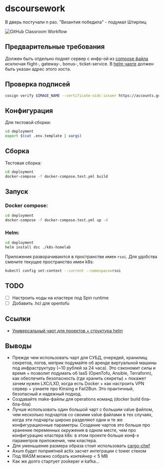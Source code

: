 # dscoursework

В дверь постучали n раз. "Византия победила" - подумал Штирлиц

![GitHub Classroom Workflow](../../workflows/GitHub%20Classroom%20Workflow/badge.svg?branch=master)

## Предварительные требования

Должен быть отдельно поднят сервер с инфр-ой из [compose файла](deployment/docker-compose.test.yml) исключая flight-, gateway-, bonus-, ticket-service. 
В [helm чарте](deployment/k8s_homelab/values.yaml) должен быть указан адрес этого хоста.

## Проверка подписей

```sh
cosign verify $IMAGE_NAME --certificate-oidc-issuer https://accounts.google.com  --certificate-identity keyless@distroless.iam.gserviceaccount.com
```

## Конфигурация

Для тестовой сборки:

```sh
cd deployment
export $(cat .env.template | xargs)
```

## Сборка

Тестовая сборка:

```sh
cd deployment
docker-compose -f docker-compose.test.yml build
```

## Запуск

### Docker compose:

```sh
cd deployment
docker-compose -f docker-compose.test.yml up -d
```

### Helm:

```sh
cd deployment
helm install dsc ./k8s-homelab
```

Приложения разворачиваются в пространстве имен `rsoi`. Для удобства смените текущее пространство имен k8s:

```sh
kubectl config set-context --current --namespace=rsoi
```

## TODO

- [ ] Настроить ноды на кластере под Spin runtime
- [ ] Добавить .hcl для opentofu

## Ссылки

* [Универсальный чарт для проектов + структура helm](https://github.com/nixys/nxs-universal-chart)

## Выводы

* Прежде чем использовать чарт для СУБД, очередей, хранилищ секретов, логов, метрик подумайте об аренде виртуальной машины под инфраструктуру (~10 рублей за 24 часа). Это сэкономит силы и время + позволит подумать об IaaS (OpenTofu, Ansible, Terraform), как обеспечить безопасность (где хранить секреты) + покажет зачем нужен LXC/LXD, когда есть Docker + как настроить VPN сервер + узнаете про Kinsing и Fail2Bun. Это практичный, безопасный и надежный подход.
* Создавайте make-файлы для operations команд (docker build бла-бла-бла)
* Лучше использовать один большой чарт с большим value файлом, чем несколько подчартов со своими value файлами в тех случаях, когда эти подчарты широко разделяют одни и те же конфигурационные параметры. Создание чартов это больше про хранение переменных окружения в одном месте, чем про конфигурацию кластера k8s: в этом проекте больше конф-х параметров приложения, чем кластера.
* Для уменьшение размера образа стоит использовать [cargo-chef](https://github.com/LukeMathWalker/cargo-chef)
* Axum будет поприятней actix засчет интеграции с tower стеком
* Под WASM можно собрать контейнер < 5 MB
* Как же долго стартует zookeper и kafka...